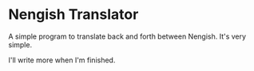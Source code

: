 # Nengish Translator

A simple program to translate back and forth between Nengish. It's very simple.

I'll write more when I'm finished.
